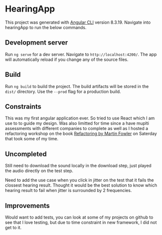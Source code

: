 # HearingApp

This project was generated with [Angular CLI](https://github.com/angular/angular-cli) version 8.3.19. Navigate into hearingApp to run the below commands.

## Development server

Run `ng serve` for a dev server. Navigate to `http://localhost:4200/`. The app will automatically reload if you change any of the source files.

## Build

Run `ng build` to build the project. The build artifacts will be stored in the `dist/` directory. Use the `--prod` flag for a production build.

## Constraints

This was my first angular application ever. So tried to use React which I am use to to guide my design. Was also limitted for time since a have muplti assessments with different companies to complete as well as I hosted a refactoring workshop on the book [Refactoring by Martin Fowler](https://martinfowler.com/books/refactoring.html) on Saterday that took some of my time.

## Uncompleted

Still need to download the sound locally in the download step, just played the audio directly on the test step.

Need to add the use case when you click in jitter on the test that it fails the clossest hearing result. Thought it would be the best solution to know which hearing result to fail when jitter is surrounded by 2 frequencies.

## Improvements

Would want to add tests, you can look at some of my projects on github to see that I love testing, but due to time constraint in new framework, I did not get to it.
